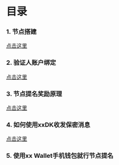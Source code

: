 # 目录

### 1. 节点搭建
[点击这里](Build_node.md)

### 2. 验证人账户绑定
[点击这里](Connect_node_with_validator_account.md)

### 3. 节点提名奖励原理
[点击这里](How_to_stake_and_get_better_reward.md)

### 4. 如何使用xxDK收发保密消息
[点击这里](How_to_use_xxdk_send_message.md)

### 5. 使用xx Wallet手机钱包就行节点提名
